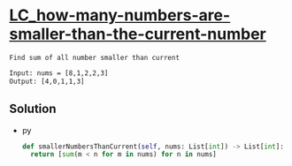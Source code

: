# [LC_how-many-numbers-are-smaller-than-the-current-number](https://leetcode.com/problems/how-many-numbers-are-smaller-than-the-current-number)

```en
Find sum of all number smaller than current
```

```txt
Input: nums = [8,1,2,2,3]
Output: [4,0,1,1,3]
```

## Solution

* py

  ```py
  def smallerNumbersThanCurrent(self, nums: List[int]) -> List[int]:
    return [sum(m < n for m in nums) for n in nums]
  ```
